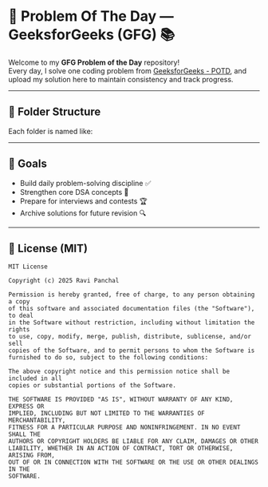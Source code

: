 # 🌟 Problem Of The Day — GeeksforGeeks (GFG) 📚

Welcome to my **GFG Problem of the Day** repository!  
Every day, I solve one coding problem from [GeeksforGeeks - POTD](https://practice.geeksforgeeks.org/problem-of-the-day), and upload my solution here to maintain consistency and track progress.

---

## 📁 Folder Structure

Each folder is named like:


---

## 🎯 Goals

- Build daily problem-solving discipline ✅  
- Strengthen core DSA concepts 🧠  
- Prepare for interviews and contests 🏆  
- Archive solutions for future revision 🔍

---

## 📜 License (MIT)

```text
MIT License

Copyright (c) 2025 Ravi Panchal

Permission is hereby granted, free of charge, to any person obtaining a copy
of this software and associated documentation files (the "Software"), to deal
in the Software without restriction, including without limitation the rights
to use, copy, modify, merge, publish, distribute, sublicense, and/or sell
copies of the Software, and to permit persons to whom the Software is
furnished to do so, subject to the following conditions:

The above copyright notice and this permission notice shall be included in all
copies or substantial portions of the Software.

THE SOFTWARE IS PROVIDED "AS IS", WITHOUT WARRANTY OF ANY KIND, EXPRESS OR
IMPLIED, INCLUDING BUT NOT LIMITED TO THE WARRANTIES OF MERCHANTABILITY,
FITNESS FOR A PARTICULAR PURPOSE AND NONINFRINGEMENT. IN NO EVENT SHALL THE
AUTHORS OR COPYRIGHT HOLDERS BE LIABLE FOR ANY CLAIM, DAMAGES OR OTHER
LIABILITY, WHETHER IN AN ACTION OF CONTRACT, TORT OR OTHERWISE, ARISING FROM,
OUT OF OR IN CONNECTION WITH THE SOFTWARE OR THE USE OR OTHER DEALINGS IN THE
SOFTWARE.
